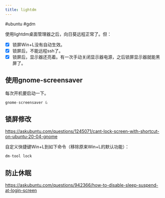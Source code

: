 ```yaml
---
title: lightdm
---
```


#ubuntu #gdm

使用lightdm桌面管理器之后，向日葵远程正常了。但：

- [x] 锁屏Win+L没有自动生效。
- [x] 锁屏后，不能远程ssh了。
- [x] 锁屏后，显示器还亮着。有一次手动关闭显示器电源，之后锁屏显示器就能黑屏了。

## 使用gnome-screensaver

每次开机要启动一下。

```c
gnome-screensaver &
```

## 锁屏修改

https://askubuntu.com/questions/1245071/cant-lock-screen-with-shortcut-on-ubuntu-20-04-gnome

自定义快捷键Win+L到如下命令（移除原来Win+L的默认功能）：

```c
dm-tool lock
```

## 防止休眠

https://askubuntu.com/questions/942366/how-to-disable-sleep-suspend-at-login-screen